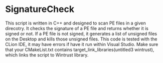 # SignatureCheck
This script is written in C++ and designed to scan PE files in a given direcotry. It checks the signature of a PE file and returns whether it is signed or not. 
If a PE file is not signed, it generates a list of unsigned files on the Desktop and kills those unsigned files. 
This code is tested with the CLion IDE, it may have errors if have it run within Visual Studio. 
Make sure that your CMakeList.txt contains target_link_libraries(untitled3 wintrust), which links the script to Wintrust library.
